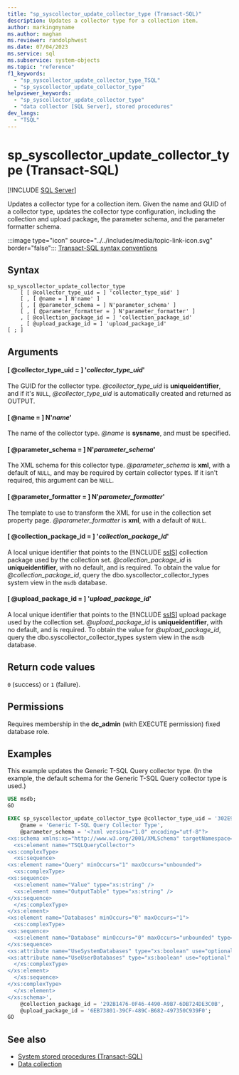 ```yaml
---
title: "sp_syscollector_update_collector_type (Transact-SQL)"
description: Updates a collector type for a collection item.
author: markingmyname
ms.author: maghan
ms.reviewer: randolphwest
ms.date: 07/04/2023
ms.service: sql
ms.subservice: system-objects
ms.topic: "reference"
f1_keywords:
  - "sp_syscollector_update_collector_type_TSQL"
  - "sp_syscollector_update_collector_type"
helpviewer_keywords:
  - "sp_syscollector_update_collector_type"
  - "data collector [SQL Server], stored procedures"
dev_langs:
  - "TSQL"
---
```

# sp_syscollector_update_collector_type (Transact-SQL)

[!INCLUDE [SQL Server](../../includes/applies-to-version/sqlserver.md)]

Updates a collector type for a collection item. Given the name and GUID of a collector type, updates the collector type configuration, including the collection and upload package, the parameter schema, and the parameter formatter schema.

:::image type="icon" source="../../includes/media/topic-link-icon.svg" border="false"::: [Transact-SQL syntax conventions](../../t-sql/language-elements/transact-sql-syntax-conventions-transact-sql.md)

## Syntax

```syntaxsql
sp_syscollector_update_collector_type
    [ [ @collector_type_uid = ] 'collector_type_uid' ]
    [ , [ @name = ] N'name' ]
    [ , [ @parameter_schema = ] N'parameter_schema' ]
    [ , [ @parameter_formatter = ] N'parameter_formatter' ]
    , [ @collection_package_id = ] 'collection_package_id'
    , [ @upload_package_id = ] 'upload_package_id'
[ ; ]
```

## Arguments

#### [ @collector_type_uid = ] '*collector_type_uid*'

The GUID for the collector type. *@collector_type_uid* is **uniqueidentifier**, and if it's `NULL`, *@collector_type_uid* is automatically created and returned as OUTPUT.

#### [ @name = ] N'*name*'

The name of the collector type. *@name* is **sysname**, and must be specified.

#### [ @parameter_schema = ] N'*parameter_schema*'

The XML schema for this collector type. *@parameter_schema* is **xml**, with a default of `NULL`, and may be required by certain collector types. If it isn't required, this argument can be `NULL`.

#### [ @parameter_formatter = ] N'*parameter_formatter*'

The template to use to transform the XML for use in the collection set property page. *@parameter_formatter* is **xml**, with a default of `NULL`.

#### [ @collection_package_id = ] '*collection_package_id*'

A local unique identifier that points to the [!INCLUDE [ssIS](../../includes/ssis-md.md)] collection package used by the collection set. *@collection_package_id* is **uniqueidentifier**, with no default, and is required. To obtain the value for *@collection_package_id*, query the dbo.syscollector_collector_types system view in the `msdb` database.

#### [ @upload_package_id = ] '*upload_package_id*'

A local unique identifier that points to the [!INCLUDE [ssIS](../../includes/ssis-md.md)] upload package used by the collection set. *@upload_package_id* is **uniqueidentifier**, with no default, and is required. To obtain the value for *@upload_package_id*, query the dbo.syscollector_collector_types system view in the `msdb` database.

## Return code values

`0` (success) or `1` (failure).

## Permissions

Requires membership in the **dc_admin** (with EXECUTE permission) fixed database role.

## Examples

This example updates the Generic T-SQL Query collector type. (In the example, the default schema for the Generic T-SQL Query collector type is used.)

```sql
USE msdb;
GO

EXEC sp_syscollector_update_collector_type @collector_type_uid = '302E93D1-3424-4BE7-AA8E-84813ECF2419',
    @name = 'Generic T-SQL Query Collector Type',
    @parameter_schema = '<?xml version="1.0" encoding="utf-8"?>
<xs:schema xmlns:xs="http://www.w3.org/2001/XMLSchema" targetNamespace="DataCollectorType">
  <xs:element name="TSQLQueryCollector">
<xs:complexType>
  <xs:sequence>
<xs:element name="Query" minOccurs="1" maxOccurs="unbounded">
  <xs:complexType>
<xs:sequence>
  <xs:element name="Value" type="xs:string" />
  <xs:element name="OutputTable" type="xs:string" />
</xs:sequence>
  </xs:complexType>
</xs:element>
<xs:element name="Databases" minOccurs="0" maxOccurs="1">
  <xs:complexType>
<xs:sequence>
  <xs:element name="Database" minOccurs="0" maxOccurs="unbounded" type="xs:string" />
</xs:sequence>
<xs:attribute name="UseSystemDatabases" type="xs:boolean" use="optional" />
<xs:attribute name="UseUserDatabases" type="xs:boolean" use="optional" />
  </xs:complexType>
</xs:element>
  </xs:sequence>
</xs:complexType>
  </xs:element>
</xs:schema>',
    @collection_package_id = '292B1476-0F46-4490-A9B7-6DB724DE3C0B',
    @upload_package_id = '6EB73801-39CF-489C-B682-497350C939F0';
GO
```

## See also

- [System stored procedures (Transact-SQL)](system-stored-procedures-transact-sql.md)
- [Data collection](../data-collection/data-collection.md)
